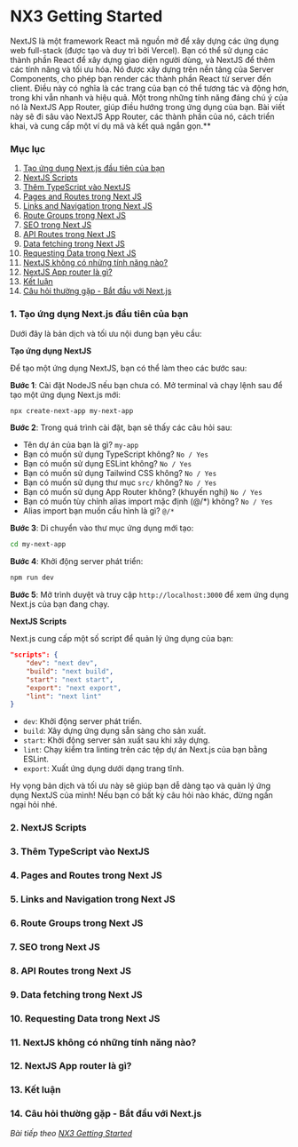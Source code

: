 # NX3 Getting Started

NextJS là một framework React mã nguồn mở để xây dựng các ứng dụng web full-stack (được tạo và duy trì bởi Vercel). Bạn có thể sử dụng các thành phần React để xây dựng giao diện người dùng, và NextJS để thêm các tính năng và tối ưu hóa. Nó được xây dựng trên nền tảng của Server Components, cho phép bạn render các thành phần React từ server đến client. Điều này có nghĩa là các trang của bạn có thể tương tác và động hơn, trong khi vẫn nhanh và hiệu quả. Một trong những tính năng đáng chú ý của nó là NextJS App Router, giúp điều hướng trong ứng dụng của bạn. Bài viết này sẽ đi sâu vào NextJS App Router, các thành phần của nó, cách triển khai, và cung cấp một ví dụ mã và kết quả ngắn gọn.**

### Mục lục

1. [Tạo ứng dụng Next.js đầu tiên của bạn](#1)
2. [NextJS Scripts](#2)
3. [Thêm TypeScript vào NextJS](#3)
4. [Pages and Routes trong Next JS](#4)
5. [Links and Navigation trong Next JS](#5)
6. [Route Groups trong Next JS](#6)
7. [SEO trong Next JS](#7)
8. [API Routes trong Next JS](#8)
9. [Data fetching trong Next JS](#9)
10. [Requesting Data trong Next JS](#10)
11. [NextJS không có những tính năng nào?](#11)
12. [NextJS App router là gì?](#12)
13. [Kết luận](#13)
14. [Câu hỏi thường gặp - Bắt đầu với Next.js](#14)

<a name="1"></a>
### 1. Tạo ứng dụng Next.js đầu tiên của bạn

Dưới đây là bản dịch và tối ưu nội dung bạn yêu cầu:

**Tạo ứng dụng NextJS**

Để tạo một ứng dụng NextJS, bạn có thể làm theo các bước sau:

**Bước 1**: Cài đặt NodeJS nếu bạn chưa có. Mở terminal và chạy lệnh sau để tạo một ứng dụng Next.js mới:
```bash
npx create-next-app my-next-app
```

**Bước 2**: Trong quá trình cài đặt, bạn sẽ thấy các câu hỏi sau:
- Tên dự án của bạn là gì? `my-app`
- Bạn có muốn sử dụng TypeScript không? `No / Yes`
- Bạn có muốn sử dụng ESLint không? `No / Yes`
- Bạn có muốn sử dụng Tailwind CSS không? `No / Yes`
- Bạn có muốn sử dụng thư mục `src/` không? `No / Yes`
- Bạn có muốn sử dụng App Router không? (khuyến nghị) `No / Yes`
- Bạn có muốn tùy chỉnh alias import mặc định (@/*) không? `No / Yes`
- Alias import bạn muốn cấu hình là gì? `@/*`

**Bước 3**: Di chuyển vào thư mục ứng dụng mới tạo:
```bash
cd my-next-app
```

**Bước 4**: Khởi động server phát triển:
```bash
npm run dev
```

**Bước 5**: Mở trình duyệt và truy cập `http://localhost:3000` để xem ứng dụng Next.js của bạn đang chạy.

**NextJS Scripts**

Next.js cung cấp một số script để quản lý ứng dụng của bạn:
```json
"scripts": {
    "dev": "next dev",
    "build": "next build",
    "start": "next start",
    "export": "next export",
    "lint": "next lint"
}
```
- `dev`: Khởi động server phát triển.
- `build`: Xây dựng ứng dụng sẵn sàng cho sản xuất.
- `start`: Khởi động server sản xuất sau khi xây dựng.
- `lint`: Chạy kiểm tra linting trên các tệp dự án Next.js của bạn bằng ESLint.
- `export`: Xuất ứng dụng dưới dạng trang tĩnh.

Hy vọng bản dịch và tối ưu này sẽ giúp bạn dễ dàng tạo và quản lý ứng dụng NextJS của mình! Nếu bạn có bất kỳ câu hỏi nào khác, đừng ngần ngại hỏi nhé.

<a name="2"></a>
### 2. NextJS Scripts


<a name="3"></a>
### 3. Thêm TypeScript vào NextJS

<a name="4"></a>
### 4. Pages and Routes trong Next JS

<a name="5"></a>
### 5. Links and Navigation trong Next JS

<a name="6"></a>
### 6. Route Groups trong Next JS

<a name="7"></a>
### 7. SEO trong Next JS

<a name="8"></a>
### 8. API Routes trong Next JS

<a name="9"></a>
### 9. Data fetching trong Next JS

<a name="10"></a>
### 10. Requesting Data trong Next JS

<a name="11"></a>
### 11. NextJS không có những tính năng nào?

<a name="12"></a>
### 12. NextJS App router là gì?

<a name="13"></a>
### 13. Kết luận

<a name="14"></a>
### 14. Câu hỏi thường gặp - Bắt đầu với Next.js


*Bài tiếp theo [NX3 Getting Started](session_03_Started.md)*